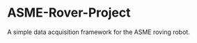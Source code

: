 ASME-Rover-Project
==================

A simple data acquisition framework for the ASME roving robot.
